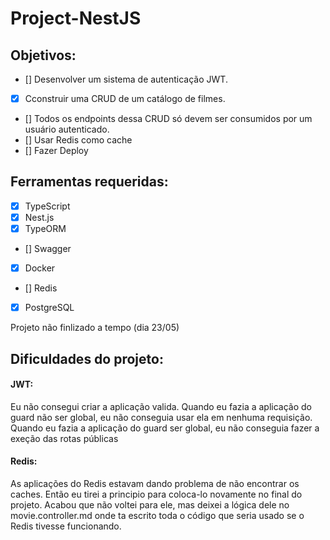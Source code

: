 # Project-NestJS

## Objetivos:

- [] Desenvolver um sistema de autenticação JWT.
- [X] Cconstruir uma CRUD de um catálogo de filmes.
- [] Todos os endpoints dessa CRUD só devem ser consumidos por um usuário autenticado.
- [] Usar Redis como cache
- [] Fazer Deploy

## Ferramentas requeridas:

- [X] TypeScript
- [X] Nest.js
- [X] TypeORM
- [] Swagger
- [X] Docker
- [] Redis
- [X] PostgreSQL

Projeto não finlizado a tempo (dia 23/05)

## Dificuldades do projeto:

#### JWT:

Eu não consegui criar a aplicação valida.
Quando eu fazia a aplicação do guard não ser global, eu não conseguia usar ela em nenhuma requisição.
Quando eu fazia a aplicação do guard ser global, eu não conseguia fazer a exeção das rotas públicas

#### Redis:

As aplicações do Redis estavam dando problema de não encontrar os caches. Então eu tirei a principio para coloca-lo novamente no final do projeto. Acabou que não voltei para ele, mas deixei a lógica dele no movie.controller.md onde ta escrito toda o código que seria usado se o Redis tivesse funcionando.